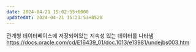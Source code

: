```yaml
---
date: 2024-04-21 15:02:55+0000
updatedAt: 2024-04-21 15:23:53+8520
---
```

관계형 데이터베이스에 저장되어있는 지속성 있는 데이터를 나타냄
https://docs.oracle.com/cd/E16439_01/doc.1013/e13981/undejbs003.htm